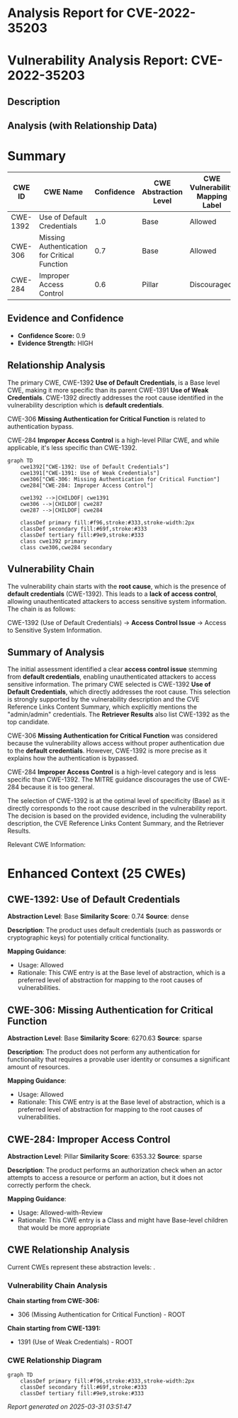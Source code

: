 # Analysis Report for CVE-2022-35203

# Vulnerability Analysis Report: CVE-2022-35203

## Description



## Analysis (with Relationship Data)

# Summary
| CWE ID | CWE Name | Confidence | CWE Abstraction Level | CWE Vulnerability Mapping Label | CWE-Vulnerability Mapping Notes |
|---|---|---|---|---|---|
| CWE-1392 | Use of Default Credentials | 1.0 | Base | Allowed | Primary CWE |
| CWE-306 | Missing Authentication for Critical Function | 0.7 | Base | Allowed | Secondary Candidate |
| CWE-284 | Improper Access Control | 0.6 | Pillar | Discouraged | Secondary Candidate |

## Evidence and Confidence

*   **Confidence Score:** 0.9
*   **Evidence Strength:** HIGH

## Relationship Analysis
The primary CWE, CWE-1392 **Use of Default Credentials**, is a Base level CWE, making it more specific than its parent CWE-1391 **Use of Weak Credentials**. CWE-1392 directly addresses the root cause identified in the vulnerability description which is **default credentials**.

CWE-306 **Missing Authentication for Critical Function** is related to authentication bypass.

CWE-284 **Improper Access Control** is a high-level Pillar CWE, and while applicable, it's less specific than CWE-1392.

```mermaid
graph TD
    cwe1392["CWE-1392: Use of Default Credentials"]
    cwe1391["CWE-1391: Use of Weak Credentials"]
    cwe306["CWE-306: Missing Authentication for Critical Function"]
    cwe284["CWE-284: Improper Access Control"]

    cwe1392 -->|CHILDOF| cwe1391
    cwe306 -->|CHILDOF| cwe287
    cwe287 -->|CHILDOF| cwe284

    classDef primary fill:#f96,stroke:#333,stroke-width:2px
    classDef secondary fill:#69f,stroke:#333
    classDef tertiary fill:#9e9,stroke:#333
    class cwe1392 primary
    class cwe306,cwe284 secondary
```

## Vulnerability Chain
The vulnerability chain starts with the **root cause**, which is the presence of **default credentials** (CWE-1392). This leads to a **lack of access control**, allowing unauthenticated attackers to access sensitive system information. The chain is as follows:

CWE-1392 (Use of Default Credentials) -> **Access Control Issue** -> Access to Sensitive System Information.

## Summary of Analysis
The initial assessment identified a clear **access control issue** stemming from **default credentials**, enabling unauthenticated attackers to access sensitive information. The primary CWE selected is CWE-1392 **Use of Default Credentials**, which directly addresses the root cause. This selection is strongly supported by the vulnerability description and the CVE Reference Links Content Summary, which explicitly mentions the "admin/admin" credentials. The **Retriever Results** also list CWE-1392 as the top candidate.

CWE-306 **Missing Authentication for Critical Function** was considered because the vulnerability allows access without proper authentication due to the **default credentials**. However, CWE-1392 is more precise as it explains how the authentication is bypassed.

CWE-284 **Improper Access Control** is a high-level category and is less specific than CWE-1392. The MITRE guidance discourages the use of CWE-284 because it is too general.

The selection of CWE-1392 is at the optimal level of specificity (Base) as it directly corresponds to the root cause described in the vulnerability report. The decision is based on the provided evidence, including the vulnerability description, the CVE Reference Links Content Summary, and the Retriever Results.

Relevant CWE Information:

# Enhanced Context (25 CWEs)

## CWE-1392: Use of Default Credentials
**Abstraction Level**: Base
**Similarity Score**: 0.74
**Source**: dense

**Description**:
The product uses default credentials (such as passwords or cryptographic keys) for potentially critical functionality.

**Mapping Guidance**:
- Usage: Allowed
- Rationale: This CWE entry is at the Base level of abstraction, which is a preferred level of abstraction for mapping to the root causes of vulnerabilities.

## CWE-306: Missing Authentication for Critical Function
**Abstraction Level**: Base
**Similarity Score**: 6270.63
**Source**: sparse

**Description**:
The product does not perform any authentication for functionality that requires a provable user identity or consumes a significant amount of resources.

**Mapping Guidance**:
- Usage: Allowed
- Rationale: This CWE entry is at the Base level of abstraction, which is a preferred level of abstraction for mapping to the root causes of vulnerabilities.

## CWE-284: Improper Access Control
**Abstraction Level**: Pillar
**Similarity Score**: 6353.32
**Source**: sparse

**Description**:
The product performs an authorization check when an actor attempts to access a resource or perform an action, but it does not correctly perform the check.

**Mapping Guidance**:
- Usage: Allowed-with-Review
- Rationale: This CWE entry is a Class and might have Base-level children that would be more appropriate


## CWE Relationship Analysis

Current CWEs represent these abstraction levels: .


### Vulnerability Chain Analysis

**Chain starting from CWE-306:**
- 306 (Missing Authentication for Critical Function) - ROOT


**Chain starting from CWE-1391:**
- 1391 (Use of Weak Credentials) - ROOT



### CWE Relationship Diagram

```mermaid
graph TD
    classDef primary fill:#f96,stroke:#333,stroke-width:2px
    classDef secondary fill:#69f,stroke:#333
    classDef tertiary fill:#9e9,stroke:#333
```



*Report generated on 2025-03-31 03:51:47*

